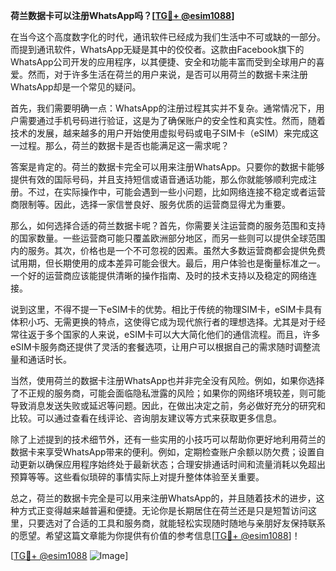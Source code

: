 **荷兰数据卡可以注册WhatsApp吗？[[TG💪+ @esim1088](https://t.me/s/esim1088)]**

在当今这个高度数字化的时代，通讯软件已经成为我们生活中不可或缺的一部分。而提到通讯软件，WhatsApp无疑是其中的佼佼者。这款由Facebook旗下的WhatsApp公司开发的应用程序，以其便捷、安全和功能丰富而受到全球用户的喜爱。然而，对于许多生活在荷兰的用户来说，是否可以用荷兰的数据卡来注册WhatsApp却是一个常见的疑问。

首先，我们需要明确一点：WhatsApp的注册过程其实并不复杂。通常情况下，用户需要通过手机号码进行验证，这是为了确保账户的安全性和真实性。然而，随着技术的发展，越来越多的用户开始使用虚拟号码或电子SIM卡（eSIM）来完成这一过程。那么，荷兰的数据卡是否也能满足这一需求呢？

答案是肯定的。荷兰的数据卡完全可以用来注册WhatsApp。只要你的数据卡能够提供有效的国际号码，并且支持短信或语音通话功能，那么你就能够顺利完成注册。不过，在实际操作中，可能会遇到一些小问题，比如网络连接不稳定或者运营商限制等。因此，选择一家信誉良好、服务优质的运营商显得尤为重要。

那么，如何选择合适的荷兰数据卡呢？首先，你需要关注运营商的服务范围和支持的国家数量。一些运营商可能只覆盖欧洲部分地区，而另一些则可以提供全球范围内的服务。其次，价格也是一个不可忽视的因素。虽然大多数运营商都会提供免费试用期，但长期使用的成本差异可能会很大。最后，用户体验也是衡量标准之一。一个好的运营商应该能提供清晰的操作指南、及时的技术支持以及稳定的网络连接。

说到这里，不得不提一下eSIM卡的优势。相比于传统的物理SIM卡，eSIM卡具有体积小巧、无需更换的特点，这使得它成为现代旅行者的理想选择。尤其是对于经常往返于多个国家的人来说，eSIM卡可以大大简化他们的通信流程。而且，许多eSIM卡服务商还提供了灵活的套餐选项，让用户可以根据自己的需求随时调整流量和通话时长。

当然，使用荷兰的数据卡注册WhatsApp也并非完全没有风险。例如，如果你选择了不正规的服务商，可能会面临隐私泄露的风险；如果你的网络环境较差，则可能导致消息发送失败或延迟等问题。因此，在做出决定之前，务必做好充分的研究和比较。可以通过查看在线评论、咨询朋友建议等方式来获取更多信息。

除了上述提到的技术细节外，还有一些实用的小技巧可以帮助你更好地利用荷兰的数据卡来享受WhatsApp带来的便利。例如，定期检查账户余额以防欠费；设置自动更新以确保应用程序始终处于最新状态；合理安排通话时间和流量消耗以免超出预算等等。这些看似琐碎的事情实际上对提升整体体验至关重要。

总之，荷兰的数据卡完全是可以用来注册WhatsApp的，并且随着技术的进步，这种方式正变得越来越普遍和便捷。无论你是长期居住在荷兰还是只是短暂访问这里，只要选对了合适的工具和服务商，就能轻松实现随时随地与亲朋好友保持联系的愿望。希望这篇文章能为你提供有价值的参考信息[[TG💪+ @esim1088](https://t.me/s/esim1088)]！

[[TG💪+ @esim1088](https://t.me/s/esim1088) ![Image](https://i.postimg.cc/4NQfJmqS/Snipaste-2025-05-13-00-14-12.png)]